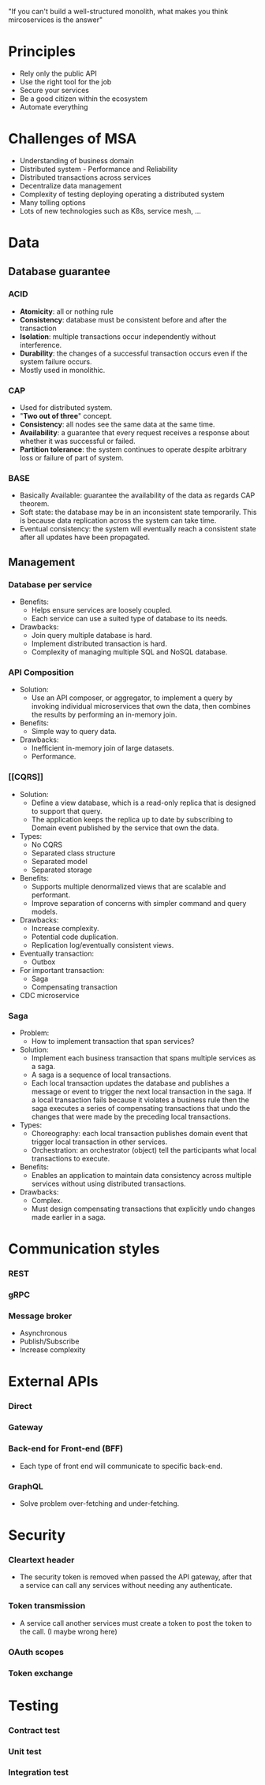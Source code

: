 "If you can't build a well-structured monolith, what makes you think mircoservices is the answer"
# Principles
- Rely only the public API
- Use the right tool for the job
- Secure your services
- Be a good citizen within the ecosystem
- Automate everything
# Challenges of MSA
- Understanding of business domain
- Distributed system - Performance and Reliability
- Distributed transactions across services
- Decentralize data management
- Complexity of testing deploying operating a distributed system
- Many tolling options
- Lots of new technologies such as K8s, service mesh, ...
# Data
## Database guarantee
### ACID
- **Atomicity**: all or nothing rule
- **Consistency**: database must be consistent before and after the transaction
- **Isolation**: multiple transactions occur independently without interference.
- **Durability**: the changes of a successful transaction occurs even if the system failure occurs.
- Mostly used in monolithic. 
### CAP
- Used for distributed system.
- "**Two out of three**" concept.
- **Consistency**: all nodes see the same data at the same time.
- **Availability**: a guarantee that every request receives a response about whether it was successful or failed.
- **Partition tolerance**: the system continues to operate despite arbitrary loss or failure of part of system.
### BASE
- Basically Available: guarantee the availability of the data as regards CAP theorem.
- Soft state: the database may be in an inconsistent state temporarily. This is because data replication across the system can take time.
- Eventual consistency: the system will eventually reach a consistent state after all updates have been propagated.
## Management
### Database per service
- Benefits:
	- Helps ensure services are loosely coupled.
	- Each service can use a suited type of database to its needs.
- Drawbacks:
	- Join query multiple database is hard.
	- Implement distributed transaction is hard.
	- Complexity of managing multiple SQL and NoSQL database.
### API Composition
- Solution:
	- Use an API composer, or aggregator, to implement a query by invoking individual microservices that own the data, then combines the results by performing an in-memory join.
- Benefits:
	- Simple way to query data.
- Drawbacks:
	- Inefficient in-memory join of large datasets.
	- Performance.
### [[CQRS]]
- Solution:
	- Define a view database, which is a read-only replica that is designed to support that query.
	- The application keeps the replica up to date by subscribing to Domain event published by the service that own the data.
- Types:
	- No CQRS
	- Separated class structure
	- Separated model
	- Separated storage
- Benefits:
	- Supports multiple denormalized views that are scalable and performant.
	- Improve separation of concerns with simpler command and query models.
- Drawbacks:
	- Increase complexity.
	- Potential code duplication.
	- Replication log/eventually consistent views.
- Eventually transaction:
	- Outbox
- For important transaction:
	- Saga
	- Compensating transaction
- CDC microservice
### Saga
- Problem:
	- How to implement transaction that span services?
- Solution:
	- Implement each business transaction that spans multiple services as a saga. 
	- A saga is a sequence of local transactions. 
	- Each local transaction updates the database and publishes a message or event to trigger the next local transaction in the saga. If a local transaction fails because it violates a business rule then the saga executes a series of compensating transactions that undo the changes that were made by the preceding local transactions.
- Types:
	- Choreography: each local transaction publishes domain event that trigger local transaction in other services.
	- Orchestration: an orchestrator (object) tell the participants what local transactions to execute.
- Benefits:
	- Enables an application to maintain data consistency across multiple services without using distributed transactions.
- Drawbacks:
	- Complex.
	- Must design compensating transactions that explicitly undo changes made earlier in a saga.
# Communication styles
### REST
### gRPC
### Message broker
- Asynchronous
- Publish/Subscribe
- Increase complexity
# External APIs
### Direct 
### Gateway
### Back-end for Front-end (BFF)
- Each type of front end will communicate to specific back-end.
### GraphQL
- Solve problem over-fetching and under-fetching.
# Security
### Cleartext header
- The security token is removed when passed the API gateway, after that a service can call any services without needing any authenticate.
### Token transmission
- A service call another services must create a token to post the token to the call. (I maybe wrong here)
### OAuth scopes
### Token exchange
# Testing
### Contract test
### Unit test
### Integration test